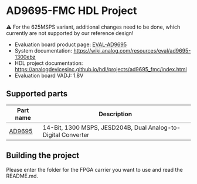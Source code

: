 # AD9695-FMC HDL Project

:warning: For the 625MSPS variant, additional changes need to be done, which currently are not supported by our reference design!

- Evaluation board product page: [EVAL-AD9695](https://www.analog.com/eval-ad9695)
- System documentation: https://wiki.analog.com/resources/eval/ad9695-1300ebz
- HDL project documentation: https://analogdevicesinc.github.io/hdl/projects/ad9695_fmc/index.html
- Evaluation board VADJ: 1.8V

## Supported parts

| Part name                               | Description                                            |
|-----------------------------------------|--------------------------------------------------------|
| [AD9695](https://www.analog.com/ad9695) | 14-Bit, 1300 MSPS, JESD204B, Dual Analog-to-Digital Converter |

## Building the project

Please enter the folder for the FPGA carrier you want to use and read the README.md.
